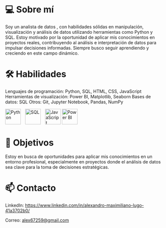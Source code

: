 # 💻 Sobre mí

Soy un analista de datos , con habilidades sólidas en manipulación, visualización y análisis de datos utilizando herramientas como Python y SQL. Estoy motivado por la oportunidad de aplicar mis conocimientos en proyectos reales, contribuyendo al análisis e interpretación de datos para impulsar decisiones informadas. Siempre busco seguir aprendiendo y creciendo en este campo dinámico.

# 🛠️ Habilidades

Lenguajes de programación: Python, SQL, HTML, CSS, JavaScript
Herramientas de visualización: Power BI, Matplotlib, Seaborn
Bases de datos: SQL
Otros: Git, Jupyter Notebook, Pandas, NumPy

<img src="https://img.icons8.com/color/48/000000/python.png" alt="Python" width="50" height="50" style="display: inline-block; margin-right: 10px;"/> <img src="https://img.icons8.com/color/48/000000/sql.png" alt="SQL" width="50" height="50" style="display: inline-block; margin-right: 10px;"/> <img src="https://img.icons8.com/color/48/000000/javascript.png" alt="JavaScript" width="50" height="50" style="display: inline-block;"/> <img src="https://img.icons8.com/color/48/000000/power-bi.png" alt="Power BI" width="50" height="50" style="display: inline-block; margin-right: 10px;"/>


# 🎯 Objetivos

Estoy en busca de oportunidades para aplicar mis conocimientos en un entorno profesional, especialmente en proyectos donde el análisis de datos sea clave para la toma de decisiones estratégicas.

# 📫 Contacto

LinkedIn: https://www.linkedin.com/in/alexandro-maximiliano-lugo-41a3702b0/

Correo: alex67259@gmail.com
